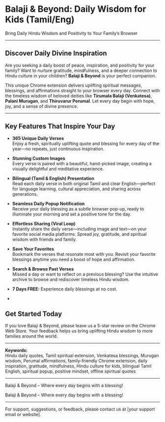 # Balaji & Beyond: Daily Wisdom for Kids (Tamil/Eng)

Bring Daily Hindu Wisdom and Positivity to Your Family’s Browser

---

## Discover Daily Divine Inspiration

Are you seeking a daily boost of peace, inspiration, and positivity for your family? Want to nurture gratitude, mindfulness, and a deeper connection to Hindu culture in your children? **Balaji & Beyond** is your perfect companion.

This unique Chrome extension delivers uplifting spiritual messages, blessings, and affirmations straight to your browser every day. Connect with the timeless wisdom of beloved deities like **Tirumala Balaji (Venkatesa)**, **Palani Murugan**, and **Thiruvarur Perumal**. Let every day begin with hope, joy, and a sense of divine presence.

---

## Key Features That Inspire Your Day

- **365 Unique Daily Verses**  
  Enjoy a fresh, spiritually uplifting quote and blessing for every day of the year—no repeats, just continuous inspiration.

- **Stunning Custom Images**  
  Every verse is paired with a beautiful, hand-picked image, creating a visually delightful and meditative experience.

- **Bilingual (Tamil & English) Presentation**  
  Read each daily verse in both original Tamil and clear English—perfect for language learning, cultural appreciation, and sharing across generations.

- **Seamless Daily Popup Notification**  
  Receive your daily blessing as a subtle browser pop-up, ready to illuminate your morning and set a positive tone for the day.

- **Effortless Sharing (Viral Loop)**  
  Instantly share the daily verse—including image and text—on your favorite social media platforms. Spread joy, gratitude, and spiritual wisdom with friends and family.

- **Save Your Favorites**  
  Bookmark the verses that resonate most with you. Revisit your favorite blessings anytime you need a boost of hope and affirmation.

- **Search & Browse Past Verses**  
  Missed a day or want to reflect on a previous blessing? Use the intuitive archive to browse and rediscover timeless Hindu wisdom.


- **7 Days FREE:** Experience daily blessings at no cost.
-
## Get Started Today



If you love Balaji & Beyond, please leave us a 5-star review on the Chrome Web Store. Your feedback helps us bring uplifting Hindu wisdom to more families around the world.

---

**Keywords:**  
Hindu daily quotes, Tamil spiritual extension, Venkatesa blessings, Murugan wisdom, Perumal affirmations, family-friendly Chrome extension, daily inspiration, gratitude, mindfulness, Hindu culture for kids, bilingual Tamil English, spiritual popup, positive mindset, offline spiritual quotes

---

Balaji & Beyond – Where every day begins with a blessing!

Balaji & Beyond – Where every day begins with a blessing!

---

For support, suggestions, or feedback, please contact us at [your support email or website].


